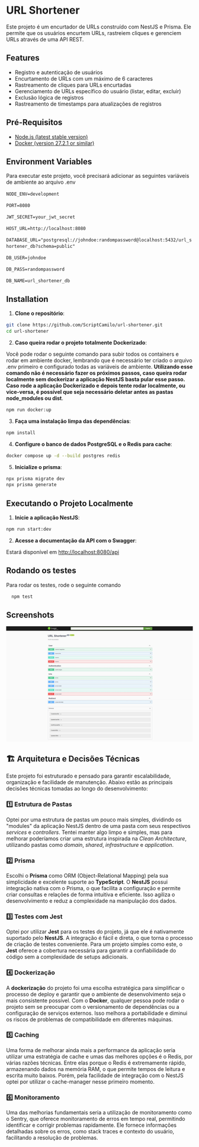 # URL Shortener

Este projeto é um encurtador de URLs construído com NestJS e Prisma. Ele permite que os usuários encurtem URLs, rastreiem cliques e gerenciem URLs através de uma API REST.

## Features

- Registro e autenticação de usuários
- Encurtamento de URLs com um máximo de 6 caracteres
- Rastreamento de cliques para URLs encurtadas
- Gerenciamento de URLs específico do usuário (listar, editar, excluir)
- Exclusão lógica de registros
- Rastreamento de timestamps para atualizações de registros

## Pré-Requisitos

- [Node.js (latest stable version)](https://nodejs.org/en)
- [Docker (version 27.2.1 or similar)](https://www.docker.com/get-started)

## Environment Variables

Para executar este projeto, você precisará adicionar as seguintes variáveis de ambiente ao arquivo .env

`NODE_ENV=development`

`PORT=8080`

`JWT_SECRET=your_jwt_secret`

`HOST_URL=http://localhost:8080`

`DATABASE_URL="postgresql://johndoe:randompassword@localhost:5432/url_shortener_db?schema=public"`

`DB_USER=johndoe`

`DB_PASS=randompassword`

`DB_NAME=url_shortener_db`

## Installation

1. **Clone o repositório**:

```bash
git clone https://github.com/ScriptCamilo/url-shortener.git
cd url-shortener
```

2. **Caso queira rodar o projeto totalmente Dockerizado**:

Você pode rodar o seguinte comando para subir todos os containers e rodar em ambiente docker, lembrando que é necessário ter criado o arquivo .env primeiro e configurado todas as variáveis de ambiente. **Utilizando esse comando não é necessário fazer os próximos passos, caso queira rodar localmente sem dockerizar a aplicação NestJS basta pular esse passo. Caso rode a aplicação Dockerizado e depois tente rodar localmente, ou vice-versa, é possível que seja necessário deletar antes as pastas node_modules ou dist**.

```bash
npm run docker:up
```

3. **Faça uma instalação limpa das dependências**:

```bash
npm install
```

4. **Configure o banco de dados PostgreSQL e o Redis para cache**:

```bash
docker compose up -d --build postgres redis
```

5. **Inicialize o prisma**:

```bash
npx prisma migrate dev
npx prisma generate
```

## Executando o Projeto Localmente

1. **Inicie a aplicação NestJS**:

```bash
npm run start:dev
```

2. **Acesse a documentação da API com o Swagger**:

Estará disponível em <http://localhost:8080/api>

## Rodando os testes

Para rodar os testes, rode o seguinte comando

```bash
  npm test
```

## Screenshots

![App Screenshot](https://github.com/ScriptCamilo/url-shortener/blob/main/SwaggerUI.jpeg)

## 🏗️ Arquitetura e Decisões Técnicas

Este projeto foi estruturado e pensado para garantir escalabilidade, organização e facilidade de manutenção. Abaixo estão as principais decisões técnicas tomadas ao longo do desenvolvimento:

### 1️⃣ Estrutura de Pastas

Optei por uma estrutura de pastas um pouco mais simples, dividindo os "modules" da aplicação NestJS dentro de uma pasta com seus respectivos *services* e *controllers*. Tentei manter algo limpo e simples, mas para melhorar poderíamos criar uma estrutura inspirada na *Clean Architecture*, utilizando pastas como *domain*, *shared*, *infrastructure* e *application*.

### 2️⃣ Prisma

Escolhi o **Prisma** como ORM (Object-Relational Mapping) pela sua simplicidade e excelente suporte ao **TypeScript**. O **NestJS** possui integração nativa com o Prisma, o que facilita a configuração e permite criar consultas e relações de forma intuitiva e eficiente. Isso agiliza o desenvolvimento e reduz a complexidade na manipulação dos dados.

### 3️⃣ Testes com Jest

Optei por utilizar **Jest** para os testes do projeto, já que ele é nativamente suportado pelo **NestJS**. A integração é fácil e direta, o que torna o processo de criação de testes conveniente. Para um projeto simples como este, o **Jest** oferece a cobertura necessária para garantir a confiabilidade do código sem a complexidade de setups adicionais.

### 4️⃣ Dockerização

A **dockerização** do projeto foi uma escolha estratégica para simplificar o processo de deploy e garantir que o ambiente de desenvolvimento seja o mais consistente possível. Com o **Docker**, qualquer pessoa pode rodar o projeto sem se preocupar com o versionamento de dependências ou a configuração de serviços externos. Isso melhora a portabilidade e diminui os riscos de problemas de compatibilidade em diferentes máquinas.

### 5️⃣ Caching

Uma forma de melhorar ainda mais a performance da aplicação seria utilizar uma estratégia de cache e umas das melhores opções é o Redis, por várias razões técnicas. Entre elas porque o Redis é extremamente rápido, armazenando dados na memória RAM, o que permite tempos de leitura e escrita muito baixos. Porém, pela facilidade de integração com o NestJS optei por utilizar o cache-manager nesse primeiro momento.

### 6️⃣ Monitoramento

Uma das melhorias fundamentais seria a utilização de monitoramento como o Sentry, que oferece monitoramento de erros em tempo real, permitindo identificar e corrigir problemas rapidamente. Ele fornece informações detalhadas sobre os erros, como stack traces e contexto do usuário, facilitando a resolução de problemas.
